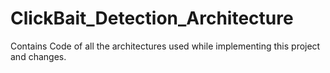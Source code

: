# ClickBait_Detection_Architecture
Contains Code of all the architectures used while implementing this project and changes.

